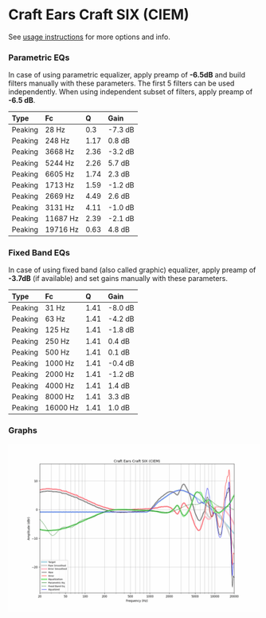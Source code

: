 # Craft Ears Craft SIX (CIEM)
See [usage instructions](https://github.com/jaakkopasanen/AutoEq#usage) for more options and info.

### Parametric EQs
In case of using parametric equalizer, apply preamp of **-6.5dB** and build filters manually
with these parameters. The first 5 filters can be used independently.
When using independent subset of filters, apply preamp of **-6.5 dB**.

| Type    | Fc       |    Q | Gain    |
|:--------|:---------|:-----|:--------|
| Peaking | 28 Hz    | 0.3  | -7.3 dB |
| Peaking | 248 Hz   | 1.17 | 0.8 dB  |
| Peaking | 3668 Hz  | 2.36 | -3.2 dB |
| Peaking | 5244 Hz  | 2.26 | 5.7 dB  |
| Peaking | 6605 Hz  | 1.74 | 2.3 dB  |
| Peaking | 1713 Hz  | 1.59 | -1.2 dB |
| Peaking | 2669 Hz  | 4.49 | 2.6 dB  |
| Peaking | 3131 Hz  | 4.11 | -1.0 dB |
| Peaking | 11687 Hz | 2.39 | -2.1 dB |
| Peaking | 19716 Hz | 0.63 | 4.8 dB  |

### Fixed Band EQs
In case of using fixed band (also called graphic) equalizer, apply preamp of **-3.7dB**
(if available) and set gains manually with these parameters.

| Type    | Fc       |    Q | Gain    |
|:--------|:---------|:-----|:--------|
| Peaking | 31 Hz    | 1.41 | -8.0 dB |
| Peaking | 63 Hz    | 1.41 | -4.2 dB |
| Peaking | 125 Hz   | 1.41 | -1.8 dB |
| Peaking | 250 Hz   | 1.41 | 0.4 dB  |
| Peaking | 500 Hz   | 1.41 | 0.1 dB  |
| Peaking | 1000 Hz  | 1.41 | -0.4 dB |
| Peaking | 2000 Hz  | 1.41 | -1.2 dB |
| Peaking | 4000 Hz  | 1.41 | 1.4 dB  |
| Peaking | 8000 Hz  | 1.41 | 3.3 dB  |
| Peaking | 16000 Hz | 1.41 | 1.0 dB  |

### Graphs
![](./Craft%20Ears%20Craft%20SIX%20(CIEM).png)